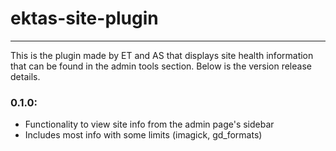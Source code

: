 # ektas-site-plugin
***
This is the plugin made by ET and AS that displays site health information that can be found in the admin tools section. Below is the version release details.

### 0.1.0: 
* Functionality to view site info from the admin page's sidebar 
* Includes most info with some limits (imagick, gd_formats)
